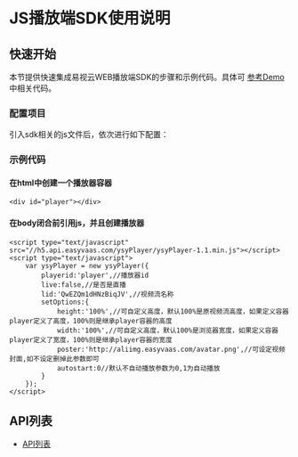# JS播放端SDK使用说明

## **快速开始**
本节提供快速集成易视云WEB播放端SDK的步骤和示例代码。具体可 [参考Demo](http://h5.api.easyvaas.com/ysyPlayer/demo.html) 中相关代码。

### 配置项目
引入sdk相关的js文件后，依次进行如下配置：

### 示例代码

#### 在html中创建一个播放器容器

    <div id="player"></div>

#### 在body闭合前引用js，并且创建播放器
```
<script type="text/javascript" src="//h5.api.easyvaas.com/ysyPlayer/ysyPlayer-1.1.min.js"></script>
<script type="text/javascript">
    var ysyPlayer = new ysyPlayer({
        playerid:'player',//播放器id
        live:false,//是否是直播
        lid:'QwEZQm1dHNzBiqJV',//视频流名称
        setOptions:{
            height:'100%',//可自定义高度，默认100%是原视频流高度，如果定义容器player定义了高度，100%则是继承player容器的高度
            width:'100%',//可自定义高度，默认100%是浏览器宽度，如果定义容器player定义了宽度，100%则是继承player容器的宽度
            poster:'http://aliimg.easyvaas.com/avatar.png',//可设定视频封面,如不设定删掉此参数即可
            autostart:0//默认不自动播放参数为0,1为自动播放  
        }
    });
</script>
```
## **API列表**

* [API列表](player/api.md)



